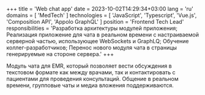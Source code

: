 +++
title = 'Web chat app'
date = 2023-10-02T14:29:34+03:00
lang = 'ru'
domains = [ 'MedTech' ]
technologies = [ 'JavaScript', 'Typescript', 'Vue.js', 'Composition API', 'Appolo GraphQL' ]
position = 'Frontend Tech Lead'
responsibilities = 'Разработка архитектуры модулей приложения; Реализация приложение для чата в реальном времени с настраиваемой серверной частью, использующее WebSockets и GraphLQ; Обучение коллег-разработчиков; Перенос нового модуля чата в страницы генерируемые на стороне сервера.'
+++

Модуль чата для EMR, который позволяет вести обсуждения в текстовом формате как между врачами, так и контактировать с пациентами для проведения консультаций. Общение в реальном времени, групповые чаты и медиа вложения поддерживаются.
